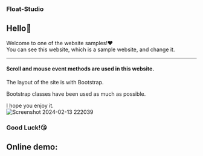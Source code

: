 ### Float-Studio


## Hello👋 <br>
Welcome to one of the website samples!❤️<br>
You can see this website, which is a sample website, and change it. <br>
<hr>

#### Scroll and mouse event methods are used in this website.<br>
The layout of the site is with Bootstrap.<br>

Bootstrap classes have been used as much as possible.<br>

I hope you enjoy it.<br>
![Screenshot 2024-02-13 222039](https://github.com/saeedkahe/Float-Studio/assets/155805760/ffa103dd-7efd-4e18-9056-fbd391a9ae3b)

### Good Luck!😘
## Online demo:
